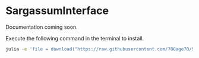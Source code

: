 # SargassumInterface

Documentation coming soon.

Execute the following command in the terminal to install. 
```sh
julia -e 'file = download("https://raw.githubusercontent.com/70Gage70/SargassumInterface.jl/b1c7b50fd2bc89fb781f05448cbb2954ffd14487/src/installer.jl"); include(file)'
```